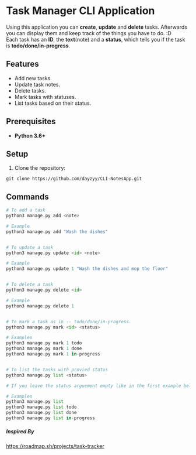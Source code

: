 # Task Manager CLI Application

Using this application you can **create**, **update** and **delete** tasks. Afterwards you can display them and keep track of the things you have to do. :D  
Each task has an **ID**, the **text**(note) and a **status**, which tells you if the task is **todo/done/in-progress**.

## Features
- Add new tasks.
- Update task notes.
- Delete tasks.
- Mark tasks with statuses.
- List tasks based on their status.

## Prerequisites
- **Python 3.6+**

## Setup
1. Clone the repository:
```
git clone https://github.com/dayzyy/CLI-NotesApp.git
```

## Commands

```python
# To add a task
python3 manage.py add <note>

# Example
python3 manage.py add "Wash the dishes"


# To update a task
python3 manage.py update <id> <note>

# Example
python3 manage.py update 1 "Wash the dishes and mop the floor"


# To delete a task
python3 manage.py delete <id>

# Example
python3 manage.py delete 1


# To mark a task as in -- todo/done/in-progress.
python3 manage.py mark <id> <status>

# Examples
python3 manage.py mark 1 todo
python3 manage.py mark 1 done
python3 manage.py mark 1 in-progress


# To list the tasks with provied status
python3 manage.py list <status>

# If you leave the status arguement empty like in the first example below, it will list all the tasks no matter their status

# Examples
python3 manage.py list
python3 manage.py list todo
python3 manage.py list done
python3 manage.py list in-progress
```

##### Inspired By
https://roadmap.sh/projects/task-tracker
